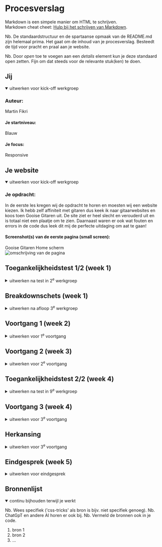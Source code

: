 # Procesverslag
Markdown is een simpele manier om HTML te schrijven.  
Markdown cheat cheet: [Hulp bij het schrijven van Markdown](https://github.com/adam-p/markdown-here/wiki/Markdown-Cheatsheet).

Nb. De standaardstructuur en de spartaanse opmaak van de README.md zijn helemaal prima. Het gaat om de inhoud van je procesverslag. Besteedt de tijd voor pracht en praal aan je website.

Nb. Door *open* toe te voegen aan een *details* element kun je deze standaard open zetten. Fijn om dat steeds voor de relevante stuk(ken) te doen.





## Jij

<details open>
  <summary>uitwerken voor kick-off werkgroep</summary>

  ### Auteur:
  Martin Fikri

  #### Je startniveau:
  Blauw

  #### Je focus:
  Responsive
 
</details>





## Je website

<details open>
  <summary>uitwerken voor kick-off werkgroep</summary>

  ### Je opdracht:
  In de eerste les kregen wij de opdracht te horen en moesten wij een website kiezen. Ik hebb zelf affiniteit met gitaren dus keek ik naar gitaarwebsites en koos toen Gooise Gitaren uit. De site ziet er heel slecht en verouderd uit en is totaal niet een plaatje om te zien. Daarnaast waren er ook wat fouten en errors in de code dus leek dit mij de perfecte uitdaging om aat te gaan!

  #### Screenshot(s) van de eerste pagina (small screen): 
  Gooise Gitaren Home scherm  
  <img src="readme-images/Scherm­afbeelding 2024-01-22 om 14.42.49.png" width="375px" alt="omschrijving van de pagina">
 
</details>



## Toegankelijkheidstest 1/2 (week 1)

<details>
  <summary>uitwerken na test in 2<sup>e</sup> werkgroep</summary>

  ### Bevindingen
  In de eerste week gingen we ook aan de slag met beperkingen. Hier hebben we het gehad over bepaalde soorten beperkingen en hebben we een hoorcollege gehad die daar wat meer over vertelde. Daarnaast gingen we in de les aan de slag en brachten we het ook echt in de praktijk

  Een van de tests was om te kijken hoe het was om met reuma een site te bedienen. Je kreeg een elastiekje om je vingers en dan moest je door de site heen gaan. Dit was aan het begin even wennen maar uiteindelijk lukte bijna alles wel prima. Wat ik wel merkte was dat de navigatie heel klein was, dus dit was zeker iets wat ik wilde verbeteren.

  Een andere test was voor slechtzienden. Hiervoor heb ik geprobeerd de text to speech functie te gebruiken. Hier was niet heel veel op aan te merken, het las alles gewoon voor en werkte prima. Het enige vervelende was dat de home pagina gigantisch lang is, waardoor het maar blijft praten. Dit kan heel vermoeiend zijn, dus wil ik mijn home pagina zeker een stuk korter hebben.

  Daarnaast moesten wij elkaars websites beoordelen door middel van een formulier. Hierbij gingen we elkaars websites langs en gingen we controleren of bepaalde dingen het wel of niet deden. Yani heeft mijn site gecheckt en hieruit bleek dus dat er best wel wat errors waren. Uit deze test heb ik dus veel mee kunnen nemen om de site te verbeteren.

</details>



## Breakdownschets (week 1)

<details>
  <summary>uitwerken na afloop 3<sup>e</sup> werkgroep</summary>

  ### de hele pagina: 
  <img src="readme-images/dummy-plaatje.jpg" width="375px" alt="breakdown van de hele pagina">

  ### dynamisch deel (bijv menu): 
  <img src="readme-images/dummy-plaatje.jpg" width="375px" alt="breakdown van een dynamisch deel">

  ### wellicht nog een dynamisch deel (bijv filter): 
  <img src="readme-images/dummy-plaatje.jpg" width="375px" alt="breakdown van nog een dynamisch deel">

</details>





## Voortgang 1 (week 2)

<details>
  <summary>uitwerken voor 1<sup>e</sup> voortgang</summary>

  ### Stand van zaken
  In week 2 was ik gelijk begonnen met coderen. Ik begon allereerst met het maken van de nav en een deel van de home pagina. Dit vond ik zelf wel prima gaan en was ook tevreden met hoe het eruit zag!

  Mijn nav:
  <img src="readme-images/Schermafbeelding 2023-11-16 om 13.11.44.png" width="375px" alt="eerste nav">

  Gooise gitaren nav:
  <img src="readme-images/Scherm­afbeelding 2024-01-22 om 15.03.24.png" width="375px" alt="gooise nav">

  Aangezien dit stond ging ik proberen om verder te gaan met de site en met de new arrivals sectie. Dit vond ik wel lastig en was ook een uitdaging voor mij. Na wat rond te hebben gevraagd aan student assistenten en mede studenten was het mij toch gelukt om een eerste opzet ervan te maken.

<img src="readme-images/Schermafbeelding 2023-11-28 om 09.59.44.png" width="375px" alt="newarrivals">


</details>





## Voortgang 2 (week 3)

<details>
  <summary>uitwerken voor 2<sup>e</sup> voortgang</summary>

  ### Stand van zaken
  In week 3 was ik verder gegaan met het coderen. Ik had inmiddels de new arrivals staan alleen liep ik tegen wat dingetjes aan. Ik vroeg toen aan Marten of hij mij hierbij kon helpen en dat heeft hij ook kunnen doen! Het was nog niet perfect maar ben toen verder gegaan met het volgende deel en dat is de over ons. Hier heb ik gebruik gemaakt van grid en heb ook daar een opzet van kunnen maken!

  <img src="readme-images/Schermafbeelding 2023-11-16 om 13.11.53.png" width="375px" alt="overons">

</details>





## Toegankelijkheidstest 2/2 (week 4)

<details>
  <summary>uitwerken na test in 9<sup>e</sup> werkgroep</summary>

  ### Bevindingen
  Ik had niet super veel content in mijn site om mee te testen, dus had ik het gedaan met wat ik had. Ik ging met TAB door de website heen en dat ging prima. Verder zag alles er qua vormgeving wel prima uit dus heb ik daar niet veel aan veranderd.

</details>





## Voortgang 3 (week 4)

<details>
  <summary>uitwerken voor 3<sup>e</sup> voortgang</summary>

  ### Stand van zaken
  In week 4 had ik heel veel stress. Dit was de laatste week van het vak alleen stond ik er niet zo goed voor. Thuis ging het niet helemaal lekker waardoor ik niet veel concentratie en motivatie had en mijn code was ook niet het netst. Daarnaast lukte het mij niet om mijn website responsive te krijgen. Ik heb van alles geprobeerd maar het lukte mij niet, waardoor ik dus heb besloten om voor de herkansing te gaan en op nieuw te beginnen.
  

</details>





## Herkansing 

<details>
  <summary>uitwerken voor 3<sup>e</sup> voortgang</summary>

  ### Stand van zaken
  In de kerstvakantie besloot ik om de tijd te nemen om weer te beginnen. Het ging al weer iets beter met mij en was toen ook gelijk begonnen met de eerste opzet. Ik begon met het maken van de Nav en de voorpagina. Na wat dingen te hebben bekeken ging dit vrij soepel en was ook tevreden over het resultaat!

  Nieuwe Nav:
  <img src="readme-images/Scherm­afbeelding 2024-01-22 om 15.22.07.png" width="375px" alt="newnav">

  <img src="readme-images/Scherm­afbeelding 2024-01-22 om 15.22.46.png" width="375px" alt="newnavcode">

  Ik was heel tevreden over dit en ben toen meteen verder gegaan met de volgende sectie, de new arrivals. Hier heb ik een eerste opzet van gemaakt

  <img src="readme-images/Scherm­afbeelding 2023-12-29 om 13.37.46.png" width="375px" alt="new arrivals">

  Een tijdje later ben ik weer verder gegaan en heb ik de new arrivals sectie een beetje gestyled zodat het een beter beeld kon weergeven.

  <img src="readme-images/Scherm­afbeelding 2024-01-06 om 12.47.22.png" width="375px" alt="new arrivalsstyle">

  Ik ben toen ook verder gegaan met de over ons sectie. Dit heb ik gedaan door middel van een grid maken waardoor de image aan een helft kon staan en de tekst aan de andere helft. Ik heb toen ook door middel van een A tag een button gemaakt alleen stond het niet ideaal. Het zat een beetje in de weg van de tekst en wat ik ook probeerde, het lukte mij niet om het goed te krijgen. Na een paar dagen lopen kijken en klieren met de code kwam ik erachter dat ik de a tag binnen de article had gedaan. Dit was waarom de button dus steeds met de tekst mee bewoog. Ik heb toen de a tag er buiten gezet en het probleem was gefixt!

   <img src="readme-images/Scherm­afbeelding 2024-01-05 om 21.30.42.png" width="375px" alt="overons">

   <img src="readme-images/Scherm­afbeelding 2024-01-22 om 15.35.33.png" width="375px" alt="overonscode">

   <img src="readme-images/Scherm­afbeelding 2024-01-22 om 15.35.51.png" width="375px" alt="overonscodegefixt">


   Daarna ben ik verder gegaan met de sectie van alle merken. Aangezien ik al een beetje bekend was met grid was dit niet meer zo lastig en heb ik dit ook kunnen doen!

   <img src="readme-images/Scherm­afbeelding 2024-01-22 om 15.40.58.png" width="375px" alt="allemerkencode">

   <img src="readme-images/Scherm­afbeelding 2024-01-22 om 15.39.13.png" width="375px" alt="allemerken">

   Ik ben later verder gegaan met wat kleine dingen zoals de forum sectie en de footer. Na dat alles stond was het tijd voor mijn grootste uitdaging (en mijn grootste angst van het project): Responsiveness. 
   Ik ben allerlei filmjes gaan kijken hier over om een beter beeld te krijgen. Aan het begin leek het lastig, maar na het echt te hebben gedaan en geprobeerd ging het allemaal wel! 

   Ik begon met de NAV responsive te krijgen en een hamburger menu te creeëren. Na wat onderzoek en hier en daar wat vragen rond te hebben gesteld was het me bijna gelukt. Ik weet niet waarom maar het menutje kwam maar niet te voorschijn. Dit vond ik heel jammer, maar na goed te hebben gekeken bleek het dus te zijn dat ik niet de icon library had gelinkt aan mijn document. Na dit te hebben gedaan werkte alles vlekkeloos, wat een opluchting!

   <img src="readme-images/Scherm­afbeelding 2024-01-22 om 15.46.36.png" width="375px" alt="navburgerless">

   <img src="readme-images/Scherm­afbeelding 2024-01-21 om 16.48.41.png" width="375px" alt="navcode">

   <img src="readme-images/Scherm­afbeelding 2024-01-21 om 19.45.30.png" width="375px" alt="navburger">

   Nu deze mijlpaal was behaald was het tijd om de laatste loodjes af te maken en de gehele site responsive te maken. Dit ging niet zonder slag of stoot, maar uiteindelijk was het mij toch gelukt om alles responsive te maken. 

   <img src="readme-images/Scherm­afbeelding 2024-01-22 om 15.53.46.png" width="375px" alt="home">

   <img src="readme-images/Scherm­afbeelding 2024-01-22 om 15.51.41.png" width="375px" alt="na">

   <img src="readme-images/Scherm­afbeelding 2024-01-22 om 15.39.13.png" width="375px" alt="allemerken">

   <img src="readme-images/Scherm­afbeelding 2024-01-22 om 15.52.11.png" width="375px" alt="formfooter">

   <img src="readme-images/Scherm­afbeelding 2024-01-22 om 15.52.38.png" width="375px" alt="mobilehome">

   <img src="readme-images/Scherm­afbeelding 2024-01-22 om 15.52.55.png" width="375px" alt="mobileoverons">

   <img src="readme-images/Scherm­afbeelding 2024-01-22 om 15.53.07.png" width="375px" alt="mobileformfooter">





















  

</details>





## Eindgesprek (week 5)

<details>
  <summary>uitwerken voor eindgesprek</summary>

  ### Je uitkomst - karakteristiek screenshots:
  <img src="readme-images/dummy-plaatje.jpg" width="375px" alt="uitomst opdracht 1">


  ### Dit ging goed/Heb ik geleerd: 
  Korte omschrijving met plaatjes

  <img src="readme-images/dummy-plaatje.jpg" width="375px" alt="top">


  ### Dit was lastig/Is niet gelukt:
  Korte omschrijving met plaatjes

  <img src="readme-images/dummy-plaatje.jpg" width="375px" alt="bummer">
</details>





## Bronnenlijst

<details open>
  <summary>continu bijhouden terwijl je werkt</summary>

  Nb. Wees specifiek ('css-tricks' als bron is bijv. niet specifiek genoeg). 
  Nb. ChatGpT en andere AI horen er ook bij.
  Nb. Vermeld de bronnen ook in je code.

  1. bron 1
  2. bron 2
  3. ...

</details>